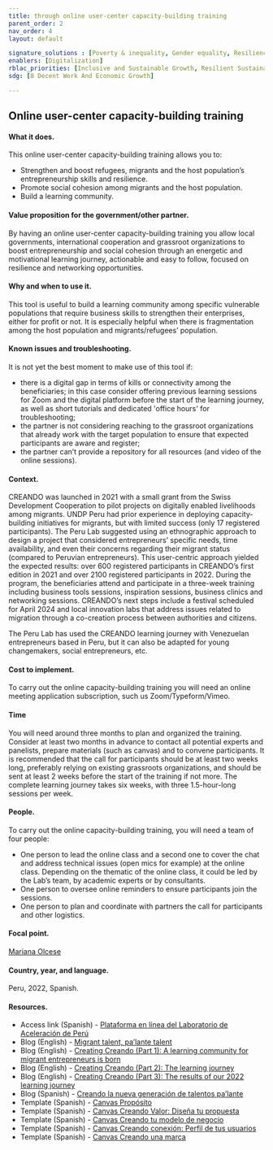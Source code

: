 ```yaml
---
title: through online user-center capacity-building training
parent_order: 2
nav_order: 4
layout: default

signature_solutions : [Poverty & inequality, Gender equality, Resilience]
enablers: [Digitalization]
rblac_priorities: [Inclusive and Sustainable Growth, Resilient Sustainable Development and Green Recovery]
sdg: [8 Decent Work And Economic Growth]

---
```


## Online user-center capacity-building training

#### What it does. 
This online user-center capacity-building training allows you to:
- Strengthen and boost refugees, migrants and the host population’s entrepreneurship skills and resilience.  
- Promote social cohesion among migrants and the host population.  
- Build a learning community.

#### Value proposition for the government/other partner. 
By having an online user-center capacity-building training you allow local governments, international cooperation and grassroot organizations to boost entrepreneurship and social cohesion through an energetic and motivational learning journey, actionable and easy to follow, focused on resilience and networking opportunities.

#### Why and when to use it. 
This tool is useful to build a learning community among specific vulnerable populations that require business skills to strengthen their enterprises, either for profit or not. It is especially helpful when there is fragmentation among the host population and migrants/refugees’ population. 

#### Known issues and troubleshooting. 
It is not yet the best moment to make use of this tool if:
- there is a digital gap in terms of kills or connectivity among the beneficiaries; in this case consider offering previous learning sessions for Zoom and the digital platform before the start of the learning journey, as well as short tutorials and dedicated 'office hours' for troubleshooting;  
- the partner is not considering reaching to the grassroot organizations that already work with the target population to ensure that expected participants are aware and register;  
- the partner can’t provide a repository for all resources (and video of the online sessions).

#### Context. 
CREANDO was launched in 2021 with a small grant from the Swiss Development Cooperation to pilot projects on digitally enabled livelihoods among migrants. UNDP Peru had prior experience in deploying capacity-building initiatives for migrants, but with limited success (only 17 registered participants). The Peru Lab suggested using an ethnographic approach to design a project that considered entrepreneurs’ specific needs, time availability, and even their concerns regarding their migrant status (compared to Peruvian entrepreneurs). This user-centric approach yielded the expected results: over 600 registered participants in CREANDO’s first edition in 2021 and over 2100 registered participants in 2022. During the program, the beneficiaries attend and participate in a three-week training including business tools sessions, inspiration sessions, business clinics and networking sessions. CREANDO’s next steps include a festival scheduled for April 2024 and local innovation labs that address issues related to migration through a co-creation process between authorities and citizens.

The Peru Lab has used the CREANDO learning journey with Venezuelan entrepreneurs based in Peru, but it can also be adapted for young changemakers, social entrepreneurs, etc.

#### Cost to implement.
To carry out the online capacity-building training you will need an online meeting application subscription, such us Zoom/Typeform/Vimeo.  

#### Time
You will need around three months to plan and organized the training. Consider at least two months in advance to contact all potential experts and panelists, prepare materials (such as canvas) and to convene participants. It is recommended that the call for participants should be at least two weeks long, preferably relying on existing grassroots organizations, and should be sent at least 2 weeks before the start of the training if not more. The complete learning journey takes six weeks, with three 1.5-hour-long sessions per week. 

#### People. 
To carry out the online capacity-building training, you will need a team of four people:
- One person to lead the online class and a second one to cover the chat and address technical issues (open mics for example) at the online class. Depending on the thematic of the online class, it could be led by the Lab’s team, by academic experts or by consultants. 
- One person to oversee online reminders to ensure participants join the sessions. 
- One person to plan and coordinate with partners the call for participants and other logistics. 

#### Focal point. 
[Mariana Olcese](https://undp-accelerator-labs.github.io/Innovation-Toolkit-for-UNDP-Signature-Solutions/contributors/Mariana%20Olcese.html)

#### Country, year, and language. 
Peru, 2022, Spanish. 

#### Resources. 
- Access link (Spanish) - [Plataforma en línea del Laboratorio de Aceleración de Perú](https://lab.pnud.org.pe/es-CL/folders/creando-2023)
- Blog (English) - [Migrant talent, pa’lante talent](https://pnudperu.exposure.co/migrant-talent-palante-talent)
- Blog (English) - [Creating Creando (Part 1): A learning community for migrant entrepreneurs is born](https://www.undp.org/es/peru/blog/creating-creando-part-1-learning-community-migrant-entrepreneurs-born)
- Blog (English) - [Creating Creando (Part 2): The learning journey](https://www.undp.org/es/peru/blog/creating-creando-part-2-learning-journey)
- Blog (English) - [Creating Creando (Part 3): The results of our 2022 learning journey](https://www.undp.org/es/peru/blog/creating-creando-part-3-results-our-2022-learning-journey)
- Blog (Spanish) - [Creando la nueva generación de talentos pa’lante](https://pnudperu.exposure.co/creando-la-nueva-generacion-de-talentos-palante)
- Template (Spanish) - [Canvas Propósito](https://drive.google.com/file/d/1J_478TtrpLcf7Ki1pioBXB9T6pT9xf0z/view?usp=drive_link)
- Template (Spanish) - [Canvas Creando Valor: Diseña tu propuesta](https://drive.google.com/file/d/1rKr2uqqzbplLwDwtfuAW-kOg_EpwxC5y/view?usp=drive_link)
- Template (Spanish) - [Canvas Creando tu modelo de negocio](https://drive.google.com/file/d/10Mn5JUdeQjLSYKbovu0_xeGVMe7rkuHH/view?usp=drive_link)
- Template (Spanish) - [Canvas Creando conexión: Perfil de tus usuarios](https://drive.google.com/file/d/1muOdLca3jQ0sGlB7OOSsXATfMZG54Xc6/view?usp=drive_link)
- Template (Spanish) - [Canvas Creando una marca](https://drive.google.com/file/d/1drHij2b7MMixCWzs9zqEXpKWc3OFP-9z/view?usp=drive_link)
